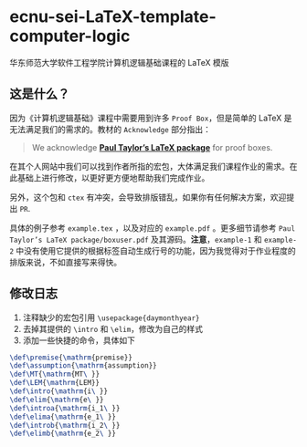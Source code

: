 # ecnu-sei-LaTeX-template-computer-logic
 华东师范大学软件工程学院计算机逻辑基础课程的 LaTeX 模版

## 这是什么？

因为《计算机逻辑基础》课程中需要用到许多 `Proof Box`，但是简单的 LaTeX 是无法满足我们的需求的。教材的 `Acknowledge` 部分指出：

> We acknowledge **[Paul Taylor’s LaTeX package](https://www.paultaylor.eu/proofs/)** for proof boxes.

在其个人网站中我们可以找到作者所指的宏包，大体满足我们课程作业的需求。在此基础上进行修改，以更好更方便地帮助我们完成作业。

另外，这个包和 `ctex` 有冲突，会导致排版错乱，如果你有任何解决方案，欢迎提出 `PR`.

具体的例子参考 `example.tex` ，以及对应的 `example.pdf` 。更多细节请参考 `Paul Taylor’s LaTeX package/boxuser.pdf` 及其源码。**注意**，`example-1` 和 `example-2` 中没有使用它提供的根据标签自动生成行号的功能，因为我觉得对于作业程度的排版来说，不如直接写来得快。

## 修改日志

1. 注释缺少的宏包引用 `\usepackage{daymonthyear}`
2. 去掉其提供的 `\intro` 和 `\elim`，修改为自己的样式
3. 添加一些快捷的命令，具体如下

```latex
\def\premise{\mathrm{premise}}
\def\assumption{\mathrm{assumption}}
\def\MT{\mathrm{MT\ }}
\def\LEM{\mathrm{LEM}}
\def\intro{\mathrm{i\ }}
\def\elim{\mathrm{e\ }}
\def\introa{\mathrm{i_1\ }}
\def\elima{\mathrm{e_1\ }}
\def\introb{\mathrm{i_2\ }}
\def\elimb{\mathrm{e_2\ }}
```

